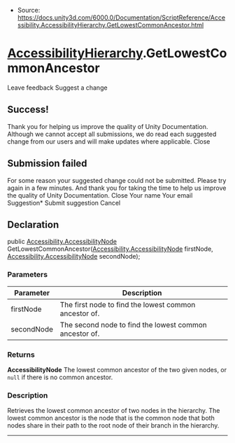 * Source: https://docs.unity3d.com/6000.0/Documentation/ScriptReference/Accessibility.AccessibilityHierarchy.GetLowestCommonAncestor.html

#  [AccessibilityHierarchy](https://docs.unity3d.com/6000.0/Documentation/ScriptReference/Accessibility.AccessibilityHierarchy.html).GetLowestCommonAncestor
Leave feedback
Suggest a change
## Success!
Thank you for helping us improve the quality of Unity Documentation. Although we cannot accept all submissions, we do read each suggested change from our users and will make updates where applicable.
Close
## Submission failed
For some reason your suggested change could not be submitted. Please <a>try again</a> in a few minutes. And thank you for taking the time to help us improve the quality of Unity Documentation.
Close
Your name Your email Suggestion* Submit suggestion
Cancel
## Declaration
public [Accessibility.AccessibilityNode](https://docs.unity3d.com/6000.0/Documentation/ScriptReference/Accessibility.AccessibilityNode.html) GetLowestCommonAncestor([Accessibility.AccessibilityNode](https://docs.unity3d.com/6000.0/Documentation/ScriptReference/Accessibility.AccessibilityNode.html) firstNode, [Accessibility.AccessibilityNode](https://docs.unity3d.com/6000.0/Documentation/ScriptReference/Accessibility.AccessibilityNode.html) secondNode); 
### Parameters
Parameter | Description  
---|---  
firstNode | The first node to find the lowest common ancestor of.  
secondNode | The second node to find the lowest common ancestor of.  
### Returns
**AccessibilityNode** The lowest common ancestor of the two given nodes, or `null` if there is no common ancestor. 
### Description
Retrieves the lowest common ancestor of two nodes in the hierarchy. The lowest common ancestor is the node that is the common node that both nodes share in their path to the root node of their branch in the hierarchy. 
* * *
